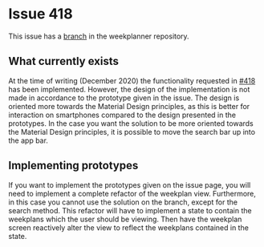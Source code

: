 # Issue 418

This issue has a [branch](https://github.com/aau-giraf/weekplanner/tree/feature/418) in the weekplanner repository. 

## What currently exists

At the time of writing (December 2020) the functionality requested in [#418](https://github.com/aau-giraf/weekplanner/issues/418)
has been implemented.
However, the design of the implementation is not made in accordance to the prototype given in the issue. The design is
oriented more towards the Material Design principles, as this is better for interaction on smartphones compared to the
design presented in the prototypes. In the case you want the solution to be more oriented towards the Material Design
principles, it is possible to move the search bar up into the app bar.

## Implementing prototypes

If you want to implement the prototypes given on the issue page, you will need to implement a complete refactor of the
weekplan view. Furthermore, in this case you cannot use the solution on the branch, except for the search method.
This refactor will have to implement a state to contain the weekplans which the user should be viewing. Then have the
weekplan screen reactively alter the view to reflect the weekplans contained in the state.
